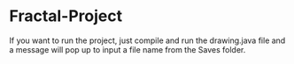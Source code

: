# Fractal-Project
If you want to run the project, just compile and run the drawing.java file and a message will pop up to input a file name from the Saves folder.
